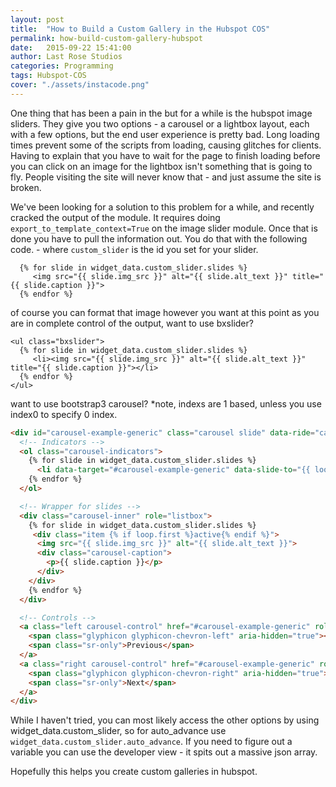 ```yaml
---
layout: post
title:  "How to Build a Custom Gallery in the Hubspot COS"
permalink: how-build-custom-gallery-hubspot
date:   2015-09-22 15:41:00
author: Last Rose Studios
categories: Programming
tags: Hubspot-COS
cover: "./assets/instacode.png"
---
```


One thing that has been a pain in the but for a while is the hubspot image sliders. They give you two options - a carousel or a lightbox layout, each with a few options, but the end user experience is pretty bad. Long loading times prevent some of the scripts from loading, causing glitches for clients. Having to explain that you have to wait for the page to finish loading before you can click on an image for the lightbox isn't something that is going to fly. People visiting the site will never know that - and just assume the site is broken.

We've been looking for a solution to this problem for a while, and recently cracked the output of the module. It requires doing `export_to_template_context=True` on the image slider module. Once that is done you have to pull the information out. You do that with the following code. - where `custom_slider` is the id you set for your slider.

```HTML+Django
  {% for slide in widget_data.custom_slider.slides %}
     <img src="{{ slide.img_src }}" alt="{{ slide.alt_text }}" title="{{ slide.caption }}">
  {% endfor %}
```

of course you can format that image however you want at this point as you are in complete control of the output, want to use bxslider?

```HTML+Django
<ul class="bxslider">
  {% for slide in widget_data.custom_slider.slides %}
     <li><img src="{{ slide.img_src }}" alt="{{ slide.alt_text }}" title="{{ slide.caption }}"></li>
  {% endfor %}
</ul>
```


want to use bootstrap3 carousel? *note, indexs are 1 based, unless you use index0 to specify 0 index.

```HTML
<div id="carousel-example-generic" class="carousel slide" data-ride="carousel">
  <!-- Indicators -->
  <ol class="carousel-indicators">
    {% for slide in widget_data.custom_slider.slides %}
      <li data-target="#carousel-example-generic" data-slide-to="{{ loop.index0 }}" {% if loop.first %}class="active"{% endif %}></li>
    {% endfor %}
  </ol>

  <!-- Wrapper for slides -->
  <div class="carousel-inner" role="listbox">
    {% for slide in widget_data.custom_slider.slides %}
     <div class="item {% if loop.first %}active{% endif %}">
      <img src="{{ slide.img_src }}" alt="{{ slide.alt_text }}">
      <div class="carousel-caption">
        <p>{{ slide.caption }}</p>
      </div>
    </div>
    {% endfor %}
  </div>

  <!-- Controls -->
  <a class="left carousel-control" href="#carousel-example-generic" role="button" data-slide="prev">
    <span class="glyphicon glyphicon-chevron-left" aria-hidden="true"></span>
    <span class="sr-only">Previous</span>
  </a>
  <a class="right carousel-control" href="#carousel-example-generic" role="button" data-slide="next">
    <span class="glyphicon glyphicon-chevron-right" aria-hidden="true"></span>
    <span class="sr-only">Next</span>
  </a>
</div>
```

While I haven't tried, you can most likely access the other options by using widget_data.custom_slider, so for auto_advance use `widget_data.custom_slider.auto_advance`. If you need to figure out a variable you can use the developer view - it spits out a massive json array.

Hopefully this helps you create custom galleries in hubspot.